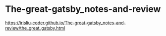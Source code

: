 # The-great-gatsby_notes-and-review
https://irisliu-coder.github.io/The-great-gatsby_notes-and-review/the_great_gatsby.html
